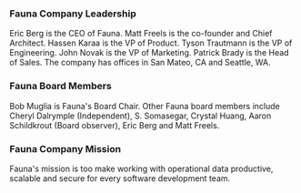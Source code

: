### Fauna Company Leadership

Eric Berg is the CEO of Fauna. Matt Freels is the co-founder and Chief Architect. Hassen Karaa is the VP of Product. Tyson Trautmann is the VP of Engineering. John Novak is the VP of Marketing. Patrick Brady is the Head of Sales. The company has offices in San Mateo, CA and Seattle, WA.

### Fauna Board Members

Bob Muglia is Fauna's Board Chair. Other Fauna board members include Cheryl Dalrymple (Independent), S. Somasegar, Crystal Huang, Aaron Schildkrout (Board observer), Eric Berg and Matt Freels.

### Fauna Company Mission
Fauna's mission is too make working with operational data productive, scalable and secure for every software development team.